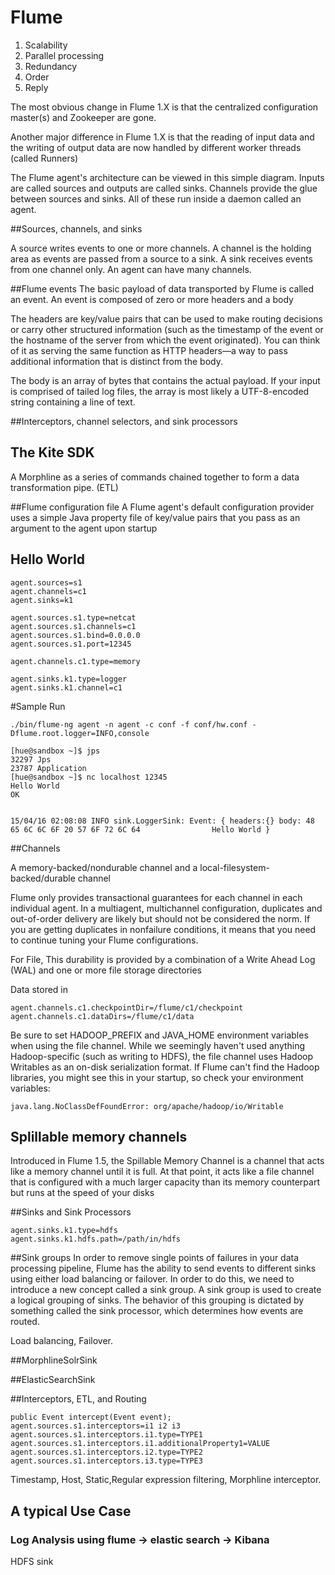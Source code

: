 # Flume
1. Scalability
2. Parallel processing
3. Redundancy
4. Order
5. Reply

The most obvious change in Flume 1.X is that the centralized configuration master(s) and Zookeeper are gone. 

Another major difference in Flume 1.X is that the reading of input data and the writing of output data are now handled by different worker threads (called Runners)

The Flume agent's architecture can be viewed in this simple diagram. Inputs are called sources and outputs are called sinks. Channels provide the glue between sources and sinks. All of these run inside a daemon called an agent.

##Sources, channels, and sinks

A source writes events to one or more channels.
A channel is the holding area as events are passed from a source to a sink.
A sink receives events from one channel only.
An agent can have many channels.

##Flume events
The basic payload of data transported by Flume is called an event. An event is composed of zero or more headers and a body

The headers are key/value pairs that can be used to make routing decisions or carry other structured information (such as the timestamp of the event or the hostname of the server from which the event originated). You can think of it as serving the same function as HTTP headers—a way to pass additional information that is distinct from the body.

The body is an array of bytes that contains the actual payload. If your input is comprised of tailed log files, the array is most likely a UTF-8-encoded string containing a line of text.

##Interceptors, channel selectors, and sink processors

## The Kite SDK
A Morphline as a series of commands chained together to form a data transformation pipe. (ETL)

##Flume configuration file
A Flume agent's default configuration provider uses a simple Java property file of key/value pairs that you pass as an argument to the agent upon startup

## Hello World

```
agent.sources=s1
agent.channels=c1
agent.sinks=k1

agent.sources.s1.type=netcat
agent.sources.s1.channels=c1
agent.sources.s1.bind=0.0.0.0
agent.sources.s1.port=12345

agent.channels.c1.type=memory

agent.sinks.k1.type=logger
agent.sinks.k1.channel=c1
```
#Sample Run

```
./bin/flume-ng agent -n agent -c conf -f conf/hw.conf -Dflume.root.logger=INFO,console
```

```
[hue@sandbox ~]$ jps
32297 Jps
23787 Application
[hue@sandbox ~]$ nc localhost 12345
Hello World
OK


15/04/16 02:08:08 INFO sink.LoggerSink: Event: { headers:{} body: 48 65 6C 6C 6F 20 57 6F 72 6C 64                Hello World }

```

##Channels

A memory-backed/nondurable channel and a local-filesystem-backed/durable channel

Flume only provides transactional guarantees for each channel in each individual agent. In a multiagent, multichannel configuration, duplicates and out-of-order delivery are likely but should not be considered the norm. If you are getting duplicates in nonfailure conditions, it means that you need to continue tuning your Flume configurations.

For File, This durability is provided by a combination of a Write Ahead Log (WAL) and one or more file storage directories

Data stored in
```
agent.channels.c1.checkpointDir=/flume/c1/checkpoint
agent.channels.c1.dataDirs=/flume/c1/data
```

Be sure to set HADOOP_PREFIX and JAVA_HOME environment variables when using the file channel. While we seemingly haven't used anything Hadoop-specific (such as writing to HDFS), the file channel uses Hadoop Writables as an on-disk serialization format. If Flume can't find the Hadoop libraries, you might see this in your startup, so check your environment variables:

```
java.lang.NoClassDefFoundError: org/apache/hadoop/io/Writable
```

## Splillable memory channels

Introduced in Flume 1.5, the Spillable Memory Channel is a channel that acts like a memory channel until it is full. At that point, it acts like a file channel that is configured with a much larger capacity than its memory counterpart but runs at the speed of your disks 

##Sinks and Sink Processors

```
agent.sinks.k1.type=hdfs
agent.sinks.k1.hdfs.path=/path/in/hdfs
```

##Sink groups
In order to remove single points of failures in your data processing pipeline, Flume has the ability to send events to different sinks using either load balancing or failover. In order to do this, we need to introduce a new concept called a sink group. A sink group is used to create a logical grouping of sinks. The behavior of this grouping is dictated by something called the sink processor, which determines how events are routed.

Load balancing, Failover.

##MorphlineSolrSink

##ElasticSearchSink

##Interceptors, ETL, and Routing

```
public Event intercept(Event event);
agent.sources.s1.interceptors=i1 i2 i3
agent.sources.s1.interceptors.i1.type=TYPE1
agent.sources.s1.interceptors.i1.additionalProperty1=VALUE
agent.sources.s1.interceptors.i2.type=TYPE2
agent.sources.s1.interceptors.i3.type=TYPE3
```
Timestamp, Host, Static,Regular expression filtering, Morphline interceptor.

## A typical Use Case 
### Log Analysis using flume -> elastic search -> Kibana

HDFS sink
